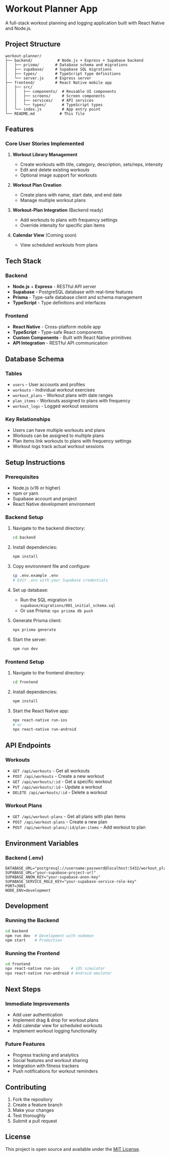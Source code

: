 # Workout Planner App

A full-stack workout planning and logging application built with React Native and Node.js.

## Project Structure

```
workout-planner/
├── backend/           # Node.js + Express + Supabase backend
│   ├── prisma/       # Database schema and migrations
│   ├── supabase/     # Supabase SQL migrations
│   ├── types/        # TypeScript type definitions
│   └── server.js     # Express server
├── frontend/         # React Native mobile app
│   ├── src/
│   │   ├── components/  # Reusable UI components
│   │   ├── screens/     # Screen components
│   │   ├── services/    # API services
│   │   └── types/       # TypeScript types
│   └── index.js         # App entry point
└── README.md           # This file
```

## Features

### Core User Stories Implemented

1. **Workout Library Management**
   - Create workouts with title, category, description, sets/reps, intensity
   - Edit and delete existing workouts
   - Optional image support for workouts

2. **Workout Plan Creation**
   - Create plans with name, start date, and end date
   - Manage multiple workout plans

3. **Workout-Plan Integration** (Backend ready)
   - Add workouts to plans with frequency settings
   - Override intensity for specific plan items

4. **Calendar View** (Coming soon)
   - View scheduled workouts from plans

## Tech Stack

### Backend
- **Node.js** + **Express** - RESTful API server
- **Supabase** - PostgreSQL database with real-time features
- **Prisma** - Type-safe database client and schema management
- **TypeScript** - Type definitions and interfaces

### Frontend
- **React Native** - Cross-platform mobile app
- **TypeScript** - Type-safe React components
- **Custom Components** - Built with React Native primitives
- **API Integration** - RESTful API communication

## Database Schema

### Tables
- `users` - User accounts and profiles
- `workouts` - Individual workout exercises
- `workout_plans` - Workout plans with date ranges
- `plan_items` - Workouts assigned to plans with frequency
- `workout_logs` - Logged workout sessions

### Key Relationships
- Users can have multiple workouts and plans
- Workouts can be assigned to multiple plans
- Plan items link workouts to plans with frequency settings
- Workout logs track actual workout sessions

## Setup Instructions

### Prerequisites
- Node.js (v16 or higher)
- npm or yarn
- Supabase account and project
- React Native development environment

### Backend Setup

1. Navigate to the backend directory:
   ```bash
   cd backend
   ```

2. Install dependencies:
   ```bash
   npm install
   ```

3. Copy environment file and configure:
   ```bash
   cp .env.example .env
   # Edit .env with your Supabase credentials
   ```

4. Set up database:
   - Run the SQL migration in `supabase/migrations/001_initial_schema.sql`
   - Or use Prisma: `npx prisma db push`

5. Generate Prisma client:
   ```bash
   npx prisma generate
   ```

6. Start the server:
   ```bash
   npm run dev
   ```

### Frontend Setup

1. Navigate to the frontend directory:
   ```bash
   cd frontend
   ```

2. Install dependencies:
   ```bash
   npm install
   ```

3. Start the React Native app:
   ```bash
   npx react-native run-ios
   # or
   npx react-native run-android
   ```

## API Endpoints

### Workouts
- `GET /api/workouts` - Get all workouts
- `POST /api/workouts` - Create a new workout
- `GET /api/workouts/:id` - Get a specific workout
- `PUT /api/workouts/:id` - Update a workout
- `DELETE /api/workouts/:id` - Delete a workout

### Workout Plans
- `GET /api/workout-plans` - Get all plans with plan items
- `POST /api/workout-plans` - Create a new plan
- `POST /api/workout-plans/:id/plan-items` - Add workout to plan

## Environment Variables

### Backend (.env)
```env
DATABASE_URL="postgresql://username:password@localhost:5432/workout_planner"
SUPABASE_URL="your-supabase-project-url"
SUPABASE_ANON_KEY="your-supabase-anon-key"
SUPABASE_SERVICE_ROLE_KEY="your-supabase-service-role-key"
PORT=3001
NODE_ENV=development
```

## Development

### Running the Backend
```bash
cd backend
npm run dev  # Development with nodemon
npm start    # Production
```

### Running the Frontend
```bash
cd frontend
npx react-native run-ios     # iOS simulator
npx react-native run-android # Android emulator
```

## Next Steps

### Immediate Improvements
- Add user authentication
- Implement drag & drop for workout plans
- Add calendar view for scheduled workouts
- Implement workout logging functionality

### Future Features
- Progress tracking and analytics
- Social features and workout sharing
- Integration with fitness trackers
- Push notifications for workout reminders

## Contributing

1. Fork the repository
2. Create a feature branch
3. Make your changes
4. Test thoroughly
5. Submit a pull request

## License

This project is open source and available under the [MIT License](LICENSE).
